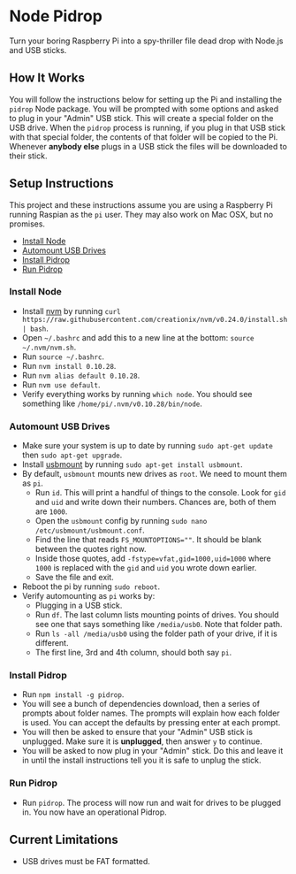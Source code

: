 # Node Pidrop

Turn your boring Raspberry Pi into a spy-thriller file dead drop with Node.js and USB sticks.

## How It Works

You will follow the instructions below for setting up the Pi and installing the `pidrop` Node package. You will be prompted with some options and asked to plug in your "Admin" USB stick. This will create a special folder on the USB drive. When the `pidrop` process is running, if you plug in that USB stick with that special folder, the contents of that folder will be copied to the Pi. Whenever **anybody else** plugs in a USB stick the files will be downloaded to their stick.

## Setup Instructions

This project and these instructions assume you are using a Raspberry Pi running Raspian as the `pi` user. They may also work on Mac OSX, but no promises.

- [Install Node](#install-node)
- [Automount USB Drives](#automount-usb-drives)
- [Install Pidrop](#install-pidrop)
- [Run Pidrop](#run-pidrop)

### Install Node

- Install [nvm](https://github.com/creationix/nvm) by running `curl https://raw.githubusercontent.com/creationix/nvm/v0.24.0/install.sh | bash`.
- Open `~/.bashrc` and add this to a new line at the bottom: `source ~/.nvm/nvm.sh`.
- Run `source ~/.bashrc`.
- Run `nvm install 0.10.28`.
- Run `nvm alias default 0.10.28`.
- Run `nvm use default`.
- Verify everything works by running `which node`. You should see something like `/home/pi/.nvm/v0.10.28/bin/node`.

### Automount USB Drives

- Make sure your system is up to date by running `sudo apt-get update` then `sudo apt-get upgrade`.
- Install [usbmount](http://usbmount.alioth.debian.org/) by running `sudo apt-get install usbmount`.
- By default, `usbmount` mounts new drives as `root`. We need to mount them as `pi`.
    - Run `id`. This will print a handful of things to the console. Look for `gid` and `uid` and write down their numbers. Chances are, both of them are `1000`.
    - Open the `usbmount` config by running `sudo nano /etc/usbmount/usbmount.conf`.
    - Find the line that reads `FS_MOUNTOPTIONS=""`. It should be blank between the quotes right now.
    - Inside those quotes, add `-fstype=vfat,gid=1000,uid=1000` where `1000` is replaced with the `gid` and `uid` you wrote down earlier.
    - Save the file and exit.
- Reboot the pi by running `sudo reboot`.
- Verify automounting as `pi` works by:
    - Plugging in a USB stick.
    - Run `df`. The last column lists mounting points of drives. You should see one that says something like `/media/usb0`. Note that folder path.
    - Run `ls -all /media/usb0` using the folder path of your drive, if it is different.
    - The first line, 3rd and 4th column, should both say `pi`.

### Install Pidrop

- Run `npm install -g pidrop`.
- You will see a bunch of dependencies download, then a series of prompts about folder names. The prompts will explain how each folder is used. You can accept the defaults by pressing enter at each prompt.
- You will then be asked to ensure that your "Admin" USB stick is unplugged. Make sure it is **unplugged**, then answer `y` to continue.
- You will be asked to now plug in your "Admin" stick. Do this and leave it in until the install instructions tell you it is safe to unplug the stick.

### Run Pidrop

- Run `pidrop`. The process will now run and wait for drives to be plugged in. You now have an operational Pidrop.

## Current Limitations

- USB drives must be FAT formatted.
